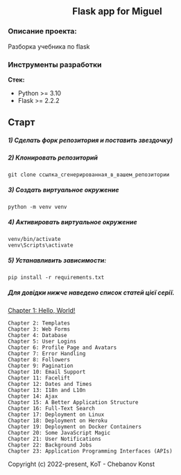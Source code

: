 <h2 align="center">Flask app for Miguel</h2>


### Описание проекта:
Разборка учебника по flask


### Инструменты разработки

**Стек:**
- Python >= 3.10
- Flask >=  2.2.2

## Старт

##### 1) Сделать форк репозитория и поставить звездочку)

##### 2) Клонировать репозиторий

    git clone ссылка_сгенерированная_в_вашем_репозитории

##### 3) Создать виртуальное окружение

    python -m venv venv
    
##### 4) Активировать виртуальное окружение
    venv/bin/activate
    venv\Scripts\activate

##### 5) Устанавливить зависимости:

    pip install -r requirements.txt


##### Для довідки нижче наведено список статей цієї серії.

<a href="https://blog.miguelgrinberg.com/post/the-flask-mega-tutorial-part-i-hello-world/">Chapter 1: Hello, World!</a>

    Chapter 2: Templates
    Chapter 3: Web Forms
    Chapter 4: Database
    Chapter 5: User Logins
    Chapter 6: Profile Page and Avatars
    Chapter 7: Error Handling
    Chapter 8: Followers
    Chapter 9: Pagination
    Chapter 10: Email Support
    Chapter 11: Facelift
    Chapter 12: Dates and Times
    Chapter 13: I18n and L10n
    Chapter 14: Ajax
    Chapter 15: A Better Application Structure
    Chapter 16: Full-Text Search
    Chapter 17: Deployment on Linux
    Chapter 18: Deployment on Heroku
    Chapter 19: Deployment on Docker Containers
    Chapter 20: Some JavaScript Magic
    Chapter 21: User Notifications
    Chapter 22: Background Jobs
    Chapter 23: Application Programming Interfaces (APIs)

Copyright (c) 2022-present, KoT - Chebanov Konst

